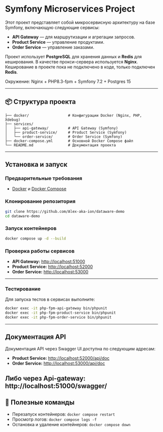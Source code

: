 # Symfony Microservices Project

Этот проект представляет собой микросервисную архитектуру на базе Symfony, включающую следующие сервисы:

- **API Gateway** — для маршрутизации и агрегации запросов.
- **Product Service** — управление продуктами.
- **Order Service** — управление заказами.

Проект использует **PostgreSQL** для хранения данных и **Redis** для кеширования. В качестве прокси-сервера используется **Nginx**.
Кеширование в проекте пока не подключено в коде, только подключен **Redis**.

Окружение: Nginx + PHP8.3-fpm + Symfony 7.2 + Postgres 15

---

## 📦 Структура проекта

```
├── docker/                  # Конфигурации Docker (Nginx, PHP, Xdebug)
├── services/
│   ├── api-gateway/         # API Gateway (Symfony)
│   ├── product-service/     # Product Service (Symfony)
│   └── order-service/       # Order Service (Symfony)
├── docker-compose.yml       # Основной Docker Compose файл
└── README.md                # Документация проекта
```

---

## Установка и запуск

### Предварительные требования

- [Docker](https://www.docker.com/) и [Docker Compose](https://docs.docker.com/compose/install/)

### Клонирование репозитория

```bash
git clone https://github.com/Alex-aka-ion/dataware-demo
cd dataware-demo
```

### Запуск контейнеров

```bash
docker compose up -d --build
```

### Проверка работы сервисов

- **API Gateway:** [http://localhost:51000](http://localhost:51000)
- **Product Service:** [http://localhost:52000](http://localhost:52000)
- **Order Service:** [http://localhost:53000](http://localhost:53000)

---

### Тестирование

Для запуска тестов в сервисах выполните:

```bash
docker exec -it php-fpm-api-gateway bin/phpunit
docker exec -it php-fpm-product-service bin/phpunit
docker exec -it php-fpm-order-service bin/phpunit
```

---

## Документация API

Документация API через Swagger UI доступна по следующим адресам:

- **Product Service:** [http://localhost:52000/api/doc](http://localhost:52000/api/doc)
- **Order Service:** [http://localhost:53000/api/doc](http://localhost:53000/api/doc)

Либо через Api-gateway:
http://localhost:51000/swagger/
---

## 🚓 Полезные команды

- Перезапуск контейнеров: `docker compose restart`
- Просмотр логов: `docker compose logs -f`
- Остановка и удаление контейнеров: `docker compose down`

